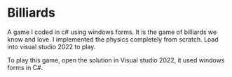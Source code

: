 # Billiards
A game I coded in c# using windows forms. It is the game of billiards we know and love. I implemented the physics completely from scratch. Load into visual studio 2022 to play.

To play this game, open the solution in Visual studio 2022, it used windows forms in C#.
